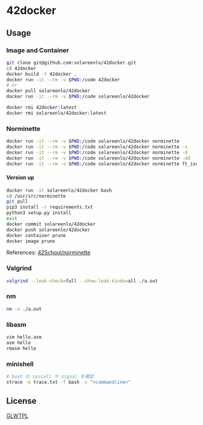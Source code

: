 # 42docker

## Usage
### Image and Container
```sh
git clone git@github.com:solareenlo/42docker.git
cd 42docker
docker build -t 42docker .
docker run -it --rm -v $PWD:/code 42docker
# or
docker pull solareenlo/42docker
docker run -it --rm -v $PWD:/code solareenlo/42docker

docker rmi 42docker:latest
docker rmi solareenlo/42docker:latest
```

### Norminette
```sh
docker run -it --rm -v $PWD:/code solareenlo/42docker norminette
docker run -it --rm -v $PWD:/code solareenlo/42docker norminette -v
docker run -it --rm -v $PWD:/code solareenlo/42docker norminette -d
docker run -it --rm -v $PWD:/code solareenlo/42docker norminette -dd
docker run -it --rm -v $PWD:/code solareenlo/42docker norminette ft_isdigit.c
```

#### Version up
```sh
docker run -it solareenlo/42docker bash
cd /usr/src/norminette
git pull
pip3 install -r requirements.txt
python3 setup.py install
exit
docker commit solareenlo/42docker
docker push solareenlo/42docker
docker container prune
docker image prune
```

References: [42School/norminette](https://github.com/42School/norminette)

### Valgrind
```sh
valgrind --leak-check=full --show-leak-kinds=all ./a.out
```

### nm
```sh
nm -u ./a.out
```

### libasm
```sh
vim hello.asm
asm hello
rmasm hello
```

### minishell
```sh
# bash の syscall や signal を確認
strace -o trace.txt -f bash -c "<commandline>"
```

## License
[GLWTPL](./LICENSE)
